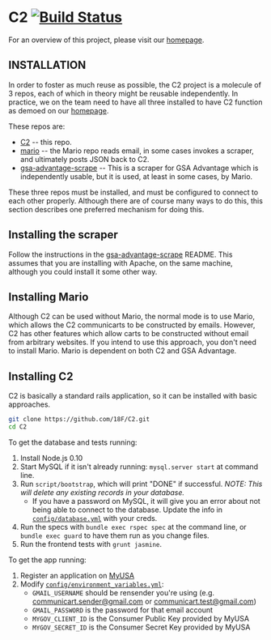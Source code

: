 # C2 [![Build Status](https://travis-ci.org/18F/C2.svg?branch=master)](https://travis-ci.org/18F/C2)

For an overview of this project, please visit our [homepage](http://18f.github.io/C2/).

## INSTALLATION

In order to foster as much reuse as possible, the C2 project is a molecule of 3 repos,
each of which in theory might be reusable independently.  In practice, we on the
team need to have all three installed to have C2 function as demoed on our [homepage](http://18f.github.io/C2/).

These repos are:

* [C2](https://github.com/18F/C2) -- this repo.
* [mario](https://github.com/18F/Mario) -- the Mario repo reads email, in some cases invokes a scraper, and ultimately posts JSON back to C2.
* [gsa-advantage-scrape](https://github.com/18F/gsa-advantage-scrape) -- This is a scraper for GSA Advantage which is independently usable,
but it is used, at least in some cases, by Mario.

These three repos must be installed, and must be configured to connect to each other properly.  Although there are of course many
ways to do this, this section describes one preferred mechanism for doing this.

## Installing the scraper

Follow the instructions in the [gsa-advantage-scrape](https://github.com/18F/gsa-advantage-scrape) README.  This assumes that
you are installing with Apache, on the same machine, although you could install it some other way.

## Installing Mario

Although C2 can be used without Mario, the normal mode is to use Mario, which allows the C2 communicarts to be constructed by emails.  However, C2 has other features which allow carts to be constructed without email from arbitrary websites.  If you intend to use this approach, you don't need to install Mario.  Mario is dependent on both C2 and GSA Advantage.

## Installing C2

C2 is basically a standard rails application, so it can be installed with basic approaches.

```bash
git clone https://github.com/18F/C2.git
cd C2
```

To get the database and tests running:

1. Install Node.js 0.10
1. Start MySQL if it isn't already running: `mysql.server start` at command line.
1. Run `script/bootstrap`, which will print "DONE" if successful. *NOTE: This will delete any existing records in your database.*
    * If you have a password on MySQL, it will give you an error about not being able to connect to the database. Update the info in [`config/database.yml`](config/database.yml.example) with your creds.
1. Run the specs with `bundle exec rspec spec` at the command line, or `bundle exec guard` to have them run as you change files.
1. Run the frontend tests with `grunt jasmine`.

To get the app running:

1. Register an application on [MyUSA](https://myusa-staging.18f.us/authorizations)
1. Modify [`config/environment_variables.yml`](config/environment_variables.yml.example):
    - `GMAIL_USERNAME` should be rensender you're using (e.g. communicart.sender@gmail.com or communicart.test@gmail.com)
    - `GMAIL_PASSWORD` is the password for that email account
    - `MYGOV_CLIENT_ID` is the Consumer Public Key provided by MyUSA
    - `MYGOV_SECRET_ID` is the Consumer Secret Key provided by MyUSA
